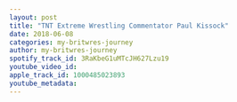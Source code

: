```yaml
---
layout: post
title: "TNT Extreme Wrestling Commentator Paul Kissock"
date: 2018-06-08
categories: my-britwres-journey
author: my-britwres-journey
spotify_track_id: 3RaKbeG1uMTcJH627Lzu19
youtube_video_id: 
apple_track_id: 1000485023893
youtube_metadata: 
---
```

